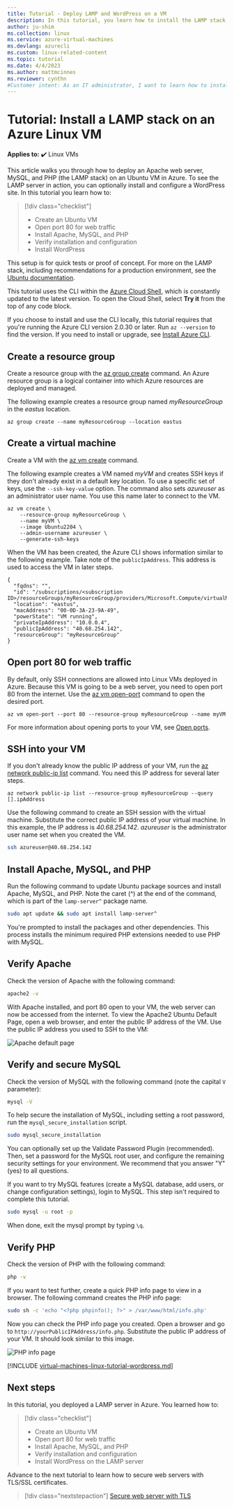 ```yaml
---
title: Tutorial - Deploy LAMP and WordPress on a VM
description: In this tutorial, you learn how to install the LAMP stack, and WordPress, on a Linux virtual machine in Azure.
author: ju-shim
ms.collection: linux
ms.service: azure-virtual-machines
ms.devlang: azurecli
ms.custom: linux-related-content
ms.topic: tutorial
ms.date: 4/4/2023
ms.author: mattmcinnes
ms.reviewer: cynthn
#Customer intent: As an IT administrator, I want to learn how to install the LAMP stack so that I can quickly prepare a Linux VM to run web applications.
---
```


# Tutorial: Install a LAMP stack on an Azure Linux VM

**Applies to:** :heavy_check_mark: Linux VMs

This article walks you through how to deploy an Apache web server, MySQL, and PHP (the LAMP stack) on an Ubuntu VM in Azure. To see the LAMP server in action, you can optionally install and configure a WordPress site. In this tutorial you learn how to:

> [!div class="checklist"]
> * Create an Ubuntu VM
> * Open port 80 for web traffic
> * Install Apache, MySQL, and PHP
> * Verify installation and configuration
> * Install WordPress

This setup is for quick tests or proof of concept. For more on the LAMP stack, including recommendations for a production environment, see the [Ubuntu documentation](https://help.ubuntu.com/community/ApacheMySQLPHP).

This tutorial uses the CLI within the [Azure Cloud Shell](../../cloud-shell/overview.md), which is constantly updated to the latest version. To open the Cloud Shell, select **Try it** from the top of any code block.

If you choose to install and use the CLI locally, this tutorial requires that you're running the Azure CLI version 2.0.30 or later. Run `az --version` to find the version. If you need to install or upgrade, see [Install Azure CLI]( /cli/azure/install-azure-cli).

## Create a resource group

Create a resource group with the [az group create](/cli/azure/group) command. An Azure resource group is a logical container into which Azure resources are deployed and managed.

The following example creates a resource group named *myResourceGroup* in the *eastus* location.

```azurecli-interactive
az group create --name myResourceGroup --location eastus
```

## Create a virtual machine

Create a VM with the [az vm create](/cli/azure/vm) command.

The following example creates a VM named *myVM* and creates SSH keys if they don't already exist in a default key location. To use a specific set of keys, use the `--ssh-key-value` option. The command also sets *azureuser* as an administrator user name. You use this name later to connect to the VM.

```azurecli-interactive
az vm create \
    --resource-group myResourceGroup \
    --name myVM \
    --image Ubuntu2204 \
    --admin-username azureuser \
    --generate-ssh-keys
```

When the VM has been created, the Azure CLI shows information similar to the following example. Take note of the `publicIpAddress`. This address is used to access the VM in later steps.

```output
{
  "fqdns": "",
  "id": "/subscriptions/<subscription ID>/resourceGroups/myResourceGroup/providers/Microsoft.Compute/virtualMachines/myVM",
  "location": "eastus",
  "macAddress": "00-0D-3A-23-9A-49",
  "powerState": "VM running",
  "privateIpAddress": "10.0.0.4",
  "publicIpAddress": "40.68.254.142",
  "resourceGroup": "myResourceGroup"
}
```



## Open port 80 for web traffic

By default, only SSH connections are allowed into Linux VMs deployed in Azure. Because this VM is going to be a web server, you need to open port 80 from the internet. Use the [az vm open-port](/cli/azure/vm) command to open the desired port.

```azurecli-interactive
az vm open-port --port 80 --resource-group myResourceGroup --name myVM
```

For more information about opening ports to your VM, see [Open ports](nsg-quickstart.md).

## SSH into your VM

If you don't already know the public IP address of your VM, run the [az network public-ip list](/cli/azure/network/public-ip) command. You need this IP address for several later steps.

```azurecli-interactive
az network public-ip list --resource-group myResourceGroup --query [].ipAddress
```

Use the following command to create an SSH session with the virtual machine. Substitute the correct public IP address of your virtual machine. In this example, the IP address is *40.68.254.142*. *azureuser* is the administrator user name set when you created the VM.

```bash
ssh azureuser@40.68.254.142
```


## Install Apache, MySQL, and PHP

Run the following command to update Ubuntu package sources and install Apache, MySQL, and PHP. Note the caret (^) at the end of the command, which is part of the `lamp-server^` package name.


```bash
sudo apt update && sudo apt install lamp-server^
```

You're prompted to install the packages and other dependencies. This process installs the minimum required PHP extensions needed to use PHP with MySQL.

## Verify Apache

Check the version of Apache with the following command:
```bash
apache2 -v
```

With Apache installed, and port 80 open to your VM, the web server can now be accessed from the internet. To view the Apache2 Ubuntu Default Page, open a web browser, and enter the public IP address of the VM. Use the public IP address you used to SSH to the VM:

![Apache default page][3]


## Verify and secure MySQL

Check the version of MySQL with the following command (note the capital `V` parameter):

```bash
mysql -V
```

To help secure the installation of MySQL, including setting a root password, run the `mysql_secure_installation` script.

```bash
sudo mysql_secure_installation
```

You can optionally set up the Validate Password Plugin (recommended). Then, set a password for the MySQL root user, and configure the remaining security settings for your environment. We recommend that you answer "Y" (yes) to all questions.

If you want to try MySQL features (create a MySQL database, add users, or change configuration settings), login to MySQL. This step isn't required to complete this tutorial.

```bash
sudo mysql -u root -p
```

When done, exit the mysql prompt by typing `\q`.

## Verify PHP

Check the version of PHP with the following command:

```bash
php -v
```

If you want to test further, create a quick PHP info page to view in a browser. The following command creates the PHP info page:

```bash
sudo sh -c 'echo "<?php phpinfo(); ?>" > /var/www/html/info.php'
```

Now you can check the PHP info page you created. Open a browser and go to `http://yourPublicIPAddress/info.php`. Substitute the public IP address of your VM. It should look similar to this image.

![PHP info page][2]

[!INCLUDE [virtual-machines-linux-tutorial-wordpress.md](../../../includes/virtual-machines-linux-tutorial-wordpress.md)]

## Next steps

In this tutorial, you deployed a LAMP server in Azure. You learned how to:

> [!div class="checklist"]
> * Create an Ubuntu VM
> * Open port 80 for web traffic
> * Install Apache, MySQL, and PHP
> * Verify installation and configuration
> * Install WordPress on the LAMP server

Advance to the next tutorial to learn how to secure web servers with TLS/SSL certificates.

> [!div class="nextstepaction"]
> [Secure web server with TLS](tutorial-secure-web-server.md)

[2]: ./media/tutorial-lamp-stack/phpsuccesspage.png
[3]: ./media/tutorial-lamp-stack/apachesuccesspage.png
